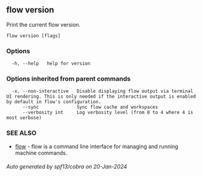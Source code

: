 ## flow version

Print the current flow version.

```
flow version [flags]
```

### Options

```
  -h, --help   help for version
```

### Options inherited from parent commands

```
  -x, --non-interactive   Disable displaying flow output via terminal UI rendering. This is only needed if the interactive output is enabled by default in flow's configuration.
      --sync              Sync flow cache and workspaces
      --verbosity int     Log verbosity level (from 0 to 4 where 4 is most verbose)
```

### SEE ALSO

* [flow](flow.md)	 - flow is a command line interface for managing and running machine commands.

###### Auto generated by spf13/cobra on 20-Jan-2024
